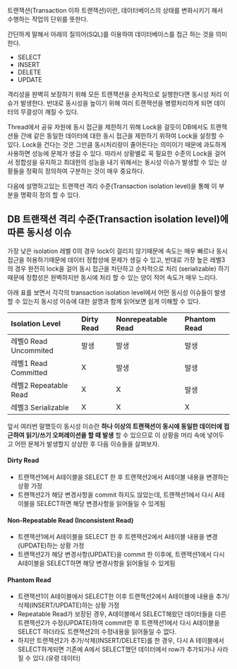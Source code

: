 트랜잭션(Transaction 이하 트랜잭션)이란, 데이터베이스의 상태를 변화시키기 해서 수행하는 작업의 단위를 뜻한다.

간단하게 말해서 아래의 질의어(SQL)를 이용하여 데이터베이스를 접근 하는 것을 의미한다.



- SELECT
- INSERT
- DELETE
- UPDATE



격리성을 완벽히 보장하기 위해 모든 트랜잭션을 순차적으로 실행한다면 동시성 처리 이슈가 발생한다. 반대로 동시성을 높이기 위해 여러 트랜잭션을 병렬처리하게 되면 데이터의 무결성이 깨질 수 있다.





Thread에서 공유 자원에 동시 접근을 제한하기 위해 Lock을 걸듯이 DB에서도 트랜잭션들 간에 같은 동일한 데이터에 대한 동시 접근을 제한하기 위하여 Lock을 설정할 수 있다. Lock을 건다는 것은 그만큼 동시처리량이 줄어든다는 의미이기 때문에 과도하게 사용하면 성능에 문제가 생길 수 있다. 따라서 상황별로 꼭 필요한 수준의 Lock을 걸어서 정합성을 유지하고 최대한의 성능을 내기 위해서는 동시성 이슈가 발생할 수 있는 상황들을 정확히 정의하여 구분하는 것이 매우 중요하다.

다음에 설명하고있는 트랜잭션 격리 수준(Transaction isolation level)을 통해 이 부분을 명확히 정의 할 수 있다.

## DB 트랜잭션 격리 수준(Transaction isolation level)에 따른 동시성 이슈

가장 낮은 isolation 레벨 0의 경우 lock이 걸리지 않기때문에 속도는 매우 빠르나 동시 접근을 허용하기때문에 데이터 정합성에 문제가 생길 수 있고, 반대로 가장 높은 레벨3의 경우 완전히 lock을 걸어 동시 접근을 차단하고 순차적으로 처리 (serializable) 하기 때문에 정합성은 완벽하지만 동시에 처리 할 수 있는 양이 적어 속도가 매우 느리다.

아래 표를 보면서 각각의 transaction isolation level에서 어떤 동시성 이슈들이 발생할 수 있는지 동시성 이슈에 대한 설명과 함께 읽어보면 쉽게 이해할 수 있다.

| Isolation Level       | Dirty Read | Nonrepeatable Read | Phantom Read |
| :-------------------- | :--------- | :----------------- | :----------- |
| 레벨0 Read Uncommited | 발생       | 발생               | 발생         |
| 레벨1 Read Committed  | X          | 발생               | 발생         |
| 레벨2 Repeatable Read | X          | X                  | 발생         |
| 레벨3 Serializable    | X          | X                  | X            |

앞서 여러번 말했듯이 동시성 이슈란 **하나 이상의 트랜잭션이 동시에 동일한 데이터에 접근하여 읽기/쓰기 오퍼레이션을 할 때 발생** 할 수 있으므로 이 상황을 머리 속에 넣어두고 어떤 문제가 발생할지 상상한 후 다음 이슈들을 살펴보자.

#### Dirty Read

- 트랜잭션1에서 A테이블을 SELECT 한 후 트랜잭션2에서 A테이블 내용을 변경하는 상황 가정
- 트랜잭션2가 해당 변경사항을 commit 하지도 않았는데, 트랜잭션1에서 다시 A테이블을 SELECT하면 해당 변경사항을 읽어들일 수 있게됨

#### Non-Repeatable Read (Inconsistent Read)

- 트랜잭션1에서 A테이블을 SELECT 한 후 트랜잭션2에서 A테이블 내용을 변경(UPDATE)하는 상황 가정
- 트랜잭션2가 해당 변경사항(UPDATE)을 commit 한 이후에, 트랜잭션1에서 다시 A테이블을 SELECT하면 해당 변경사항을 읽어들일 수 있게됨

#### Phantom Read

- 트랜잭션1이 A테이블에서 SELECT한 이후 트랜잭션2에서 A테이블에 내용을 추가/삭제(INSERT/UPDATE)하는 상황 가정
- Repeatable Read가 보장된 경우, A테이블에서 SELECT해왔던 데이터들을 다른 트랜잭션2가 수정(UPDATE)하여 commit한 후 트랜잭션1에서 다시 A테이블을 SELECT 하더라도 트랜잭션2의 수정내용을 읽어들일 수 없다.
- 하지만 트랜잭션2가 추가/삭제(INSERT/DELETE)를 한 경우, 다시 A 테이블에서 SELECT하게되면 기존에 A에서 SELECT했던 데이터에서 row가 추가되거나 사라질 수 있다.(유령 데이터)
